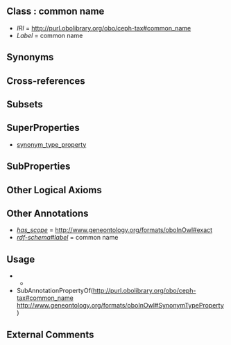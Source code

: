 
## Class : common name

 * *IRI* = http://purl.obolibrary.org/obo/ceph-tax#common_name
 * *Label* = common name

## Synonyms


## Cross-references


## Subsets


## SuperProperties

 * [synonym_type_property](../../ty/oboInOwl#SynonymTypeProperty.md)

## SubProperties


## Other Logical Axioms


## Other Annotations

 * *[has_scope](../../pe/oboInOwl#hasScope.md)* = http://www.geneontology.org/formats/oboInOwl#exact
 * *[rdf-schema#label](../../el/rdf-schema#label.md)* = common name

## Usage

 * -
 * SubAnnotationPropertyOf(<http://purl.obolibrary.org/obo/ceph-tax#common_name> <http://www.geneontology.org/formats/oboInOwl#SynonymTypeProperty>)

## External Comments

